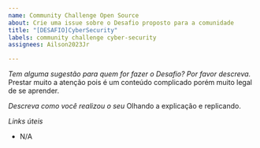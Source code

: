 ```yaml
---
name: Community Challenge Open Source
about: Crie uma issue sobre o Desafio proposto para a comunidade
title: "[DESAFIO]CyberSecurity"
labels: community challenge cyber-security
assignees: Ailson2023Jr

---
```


*Tem alguma sugestão para quem for fazer o Desafio? Por favor descreva.*
Prestar muito a atenção pois é um conteúdo complicado porém muito legal de se aprender.

*Descreva como você realizou o seu*
Olhando a explicação e replicando.

*Links úteis*
- N/A
